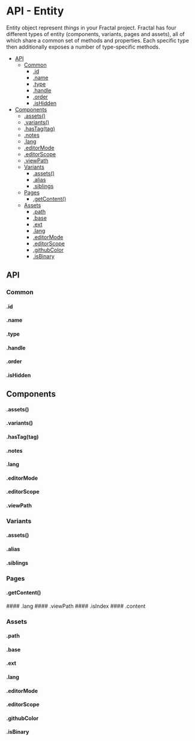 # API - Entity

Entity object represent _things_  in your Fractal project. Fractal has four different types of entity (components, variants, pages and assets), all of which share a common set of methods and properties. Each specific type then additionally exposes a number of type-specific methods.

<!-- START doctoc generated TOC please keep comment here to allow auto update -->
<!-- DON'T EDIT THIS SECTION, INSTEAD RE-RUN doctoc TO UPDATE -->


- [API](#api)
  - [Common](#common)
    - [.id](#id)
    - [.name](#name)
    - [.type](#type)
    - [.handle](#handle)
    - [.order](#order)
    - [.isHidden](#ishidden)
- [Components](#components)
    - [.assets()](#assets)
    - [.variants()](#variants)
    - [.hasTag(tag)](#hastagtag)
    - [.notes](#notes)
    - [.lang](#lang)
    - [.editorMode](#editormode)
    - [.editorScope](#editorscope)
    - [.viewPath](#viewpath)
  - [Variants](#variants)
    - [.assets()](#assets-1)
    - [.alias](#alias)
    - [.siblings](#siblings)
  - [Pages](#pages)
    - [.getContent()](#getcontent)
  - [Assets](#assets)
    - [.path](#path)
    - [.base](#base)
    - [.ext](#ext)
    - [.lang](#lang-1)
    - [.editorMode](#editormode-1)
    - [.editorScope](#editorscope-1)
    - [.githubColor](#githubcolor)
    - [.isBinary](#isbinary)

<!-- END doctoc generated TOC please keep comment here to allow auto update -->

## API

### Common

#### .id
#### .name
#### .type
#### .handle
#### .order
#### .isHidden

## Components

#### .assets()
#### .variants()
#### .hasTag(tag)

#### .notes
#### .lang
#### .editorMode
#### .editorScope
#### .viewPath

### Variants

#### .assets()

#### .alias
#### .siblings

### Pages

#### .getContent()

#### .lang
#### .viewPath
#### .isIndex
#### .content

### Assets

#### .path
#### .base
#### .ext
#### .lang
#### .editorMode
#### .editorScope
#### .githubColor
#### .isBinary
